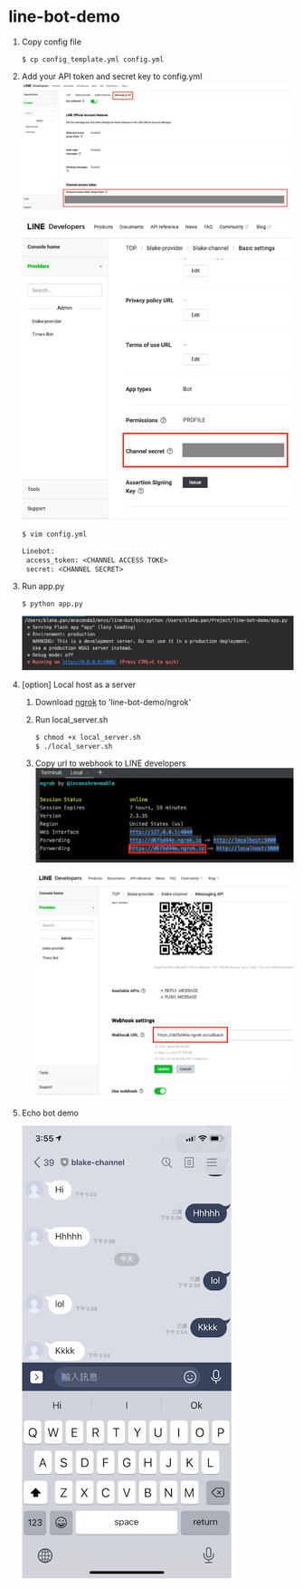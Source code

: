 # line-bot-demo

1. Copy config file
   ```
   $ cp config_template.yml config.yml
   ```

2. Add your API token and secret key to config.yml
   ![](materials/token.png)
   
   ![](materials/secret.png)
   ```
   $ vim config.yml
   ```
   
   ```
   Linebot:
    access_token: <CHANNEL ACCESS TOKE>
    secret: <CHANNEL SECRET>
   ```
   
2. Run app.py
   ```
   $ python app.py
   ```
   
   ![](materials/app.png)

3. [option] Local host as a server
    1. Download [ngrok](https://ngrok.com/download) to 'line-bot-demo/ngrok'
    2. Run local_server.sh
       ```
       $ chmod +x local_server.sh
       $ ./local_server.sh
        ```
    3. Copy url to webhook to LINE developers
       ![](materials/ngrok.png)
       
       ![](materials/update_webhook.png)
       
4. Echo bot demo
    
    ![](materials/demo.png)
   